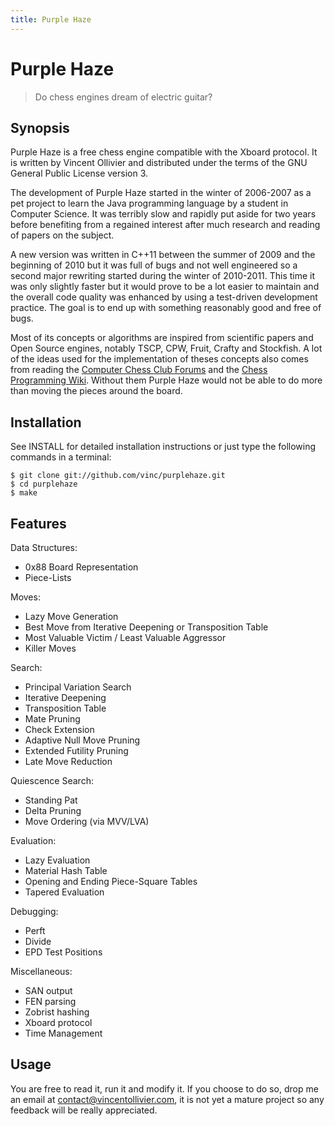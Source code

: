 ```yaml
---
title: Purple Haze
---
```


Purple Haze
===========

> Do chess engines dream of electric guitar?


Synopsis
--------

Purple Haze is a free chess engine compatible with the Xboard protocol. It is
written by Vincent Ollivier and distributed under the terms of the GNU General
Public License version 3.

The development of Purple Haze started in the winter of 2006-2007 as a pet
project to learn the Java programming language by a student in Computer
Science. It was terribly slow and rapidly put aside for two years before
benefiting from a regained interest after much research and reading of papers
on the subject.

A new version was written in C++11 between the summer of 2009 and the beginning
of 2010 but it was full of bugs and not well engineered so a second major
rewriting started during the winter of 2010-2011. This time it was only
slightly faster but it would prove to be a lot easier to maintain and the
overall code quality was enhanced by using a test-driven development practice.
The goal is to end up with something reasonably good and free of bugs.

Most of its concepts or algorithms are inspired from scientific papers and
Open Source engines, notably TSCP, CPW, Fruit, Crafty and Stockfish. A lot of
the ideas used for the implementation of theses concepts also comes from
reading the [Computer Chess Club Forums](http://talkchess.com/forum/) and the
[Chess Programming Wiki](http://chessprogramming.wikispaces.com/). Without
them Purple Haze would not be able to do more than moving the pieces around
the board.


Installation
------------

See INSTALL for detailed installation instructions or just type the following
commands in a terminal:

    $ git clone git://github.com/vinc/purplehaze.git
    $ cd purplehaze
    $ make



Features
--------

Data Structures:
* 0x88 Board Representation
* Piece-Lists

Moves:
* Lazy Move Generation
* Best Move from Iterative Deepening or Transposition Table
* Most Valuable Victim / Least Valuable Aggressor
* Killer Moves

Search:
* Principal Variation Search
* Iterative Deepening
* Transposition Table
* Mate Pruning
* Check Extension
* Adaptive Null Move Pruning
* Extended Futility Pruning
* Late Move Reduction

Quiescence Search:
* Standing Pat
* Delta Pruning
* Move Ordering (via MVV/LVA)

Evaluation:
* Lazy Evaluation
* Material Hash Table
* Opening and Ending Piece-Square Tables
* Tapered Evaluation

Debugging:
* Perft
* Divide
* EPD Test Positions

Miscellaneous:
* SAN output
* FEN parsing
* Zobrist hashing
* Xboard protocol
* Time Management


Usage
-----

You are free to read it, run it and modify it. If you choose to do so, drop me
an email at <contact@vincentollivier.com>, it is not yet a mature project so
any feedback will be really appreciated.
